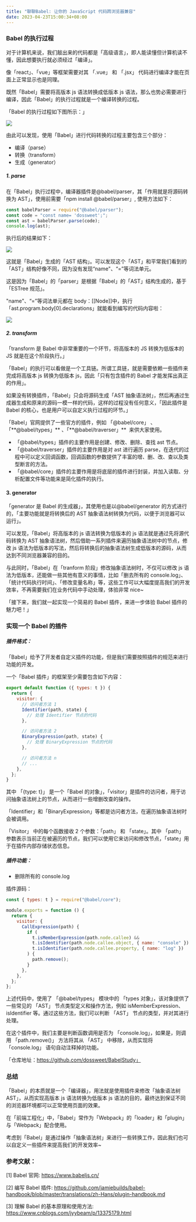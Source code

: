 ```yaml
---
title: "聊聊Babel: 让你的 JavaScript 代码跨浏览器兼容"
date: 2023-04-23T15:00:34+08:00
---
```


### Babel 的执行过程

对于计算机来说，我们敲出来的代码都是「高级语言」，即人能读懂但计算机读不懂，因此想要执行就必须经过「编译」。

像「react」、「vue」等框架需要对其 「.vue」 和 「.jsx」 代码进行编译才能在页面上正常显示也是同理。

既然「Babel」需要将高版本 js 语法转换成低版本 js 语法，那么也势必需要进行编译，因此「Babel」的执行过程就是一个编译转换的过程。

「Babel 的执行过程如下图所示：」

<img src="/imgs/26/39.png" />

由此可以发现，使用「Babel」进行代码转换的过程主要包含三个部分：

- 编译（parse）
- 转换（transform）
- 生成（generator）

##### 1\. parse

在「Babel」执行过程中，编译器插件是@babel/parser，其「作用就是将源码转换为 AST」，使用前需要「npm install @babel/parser」, 使用方法如下：

```js
const babelParser = require("@babel/parser");
const code = "const name= 'dossweet';";
const ast = babelParser.parse(code);
console.log(ast);
```

执行后的结果如下：

<img src="/imgs/26/40.png" />

这就是「Babel」生成的「AST 结构」。可以发现这个「AST」和平常我们看到的「AST」结构好像不同，因为没有发现“name"、“=”等词法单元。

这是因为「Babel」的「parser」是根据「Babel」的「AST」结构生成的，基于「ESTree 规范」。

"name"、“=”等词法单元都在 body：\[\[Node\]\]中，执行「ast.program.body\[0\].declarations」就能看到编写的代码内容啦：

<img src="/imgs/26/41.png" />

##### 2\. transform

「transform 是 Babel 中非常重要的一个环节，将高版本的 JS 转换为低版本的 JS 就是在这个阶段执行。」

「Babel」的执行可以看做是一个工具链。所谓工具链，就是需要依赖一些插件来完成将高版本 js 转换为低版本 js，因此「只有包含插件的 Babel 才能发挥出真正的作用」。

如果没有转换插件，「Babel」只会将源码生成「AST 抽象语法树」，然后再通过生成器生成和原来的源码一模一样的代码，这样的过程没有任何意义，「因此插件是 Babel 的核心，也是用户可以自定义执行过程的环节。」

「Babel」官网提供了一些官方的插件，例如 「@babel/core」 、「\*\*@babel/types」\*\* 、「\*\*@babel/traverser」\*\*  来供大家使用。

- 「@babel/types」插件的主要作用是创建、修改、删除、查找 ast 节点。
- 「@babel/traverser」插件的主要作用是对 ast 进行遍历 parse，在迭代的过程中可以定义回调函数，回调函数的参数提供了丰富的增、删、改、查以及类型断言的方法。
- 「@babel/core」插件的主要作用是将底层的插件进行封装，并加入读取、分析配置文件等功能来是简化插件的执行。

#### 3\. generator

「generator 是 Babel 的生成器」，其使用也是以@babel/generator 的方式进行的，「主要功能就是将转换后的 AST 抽象语法树转换为代码，以便于浏览器可以运行」。

可以发现，「Babel」将高版本的 js 语法转换为低版本的 js 语法就是通过先将源代码转换为 AST 抽象语法树，然后借助一系列插件来遍历抽象语法树中的节点，修改 js 语法为低版本的写法，然后将转换后的抽象语法树生成低版本的源码，从而达到不同浏览器兼容的目的。

与此同时，「Babel」在「tranform 阶段」修改抽象语法树时，不仅可以修改 js 语法为低版本，还能做一些其他有意义的事情，比如「删去所有的 console.log」、「统计代码执行时间」、「修改变量名称」等，这些工作可以大幅度提高我们的开发效率，不再需要我们在业务代码中手动处理，体验非常 nice~

「接下来，我们就一起实现一个简易的 Babel 插件，来进一步体验 Babel 插件的魅力吧！」

### 实现一个 Babel 的插件

##### 插件格式：

「Babel」给予了开发者自定义插件的功能，但是我们需要按照插件的规范来进行功能的开发。

一个「Babel 插件」的框架至少需要包含如下内容：

```js
export default function ({ types: t }) {
  return {
    visitor: {
      // 访问者方法 1
      Identifier(path, state) {
        // 处理 Identifier 节点的代码
      },

      // 访问者方法 2
      BinaryExpression(path, state) {
        // 处理 BinaryExpression 节点的代码
      },

      // 访问者方法 n
      // ...
    },
  };
}
```

其中 「{type: t}」 是一个「Babel 的对象」，「visitor」是插件的访问者，用于访问抽象语法树上的节点，从而进行一些增删改查的操作。

「Identifier」和「BinaryExpression」等都是访问者方法，在遍历抽象语法树时会被调用。

「Visitor」 中的每个函数接收 2 个参数：「path」 和 「state」。其中 「path」 参数表示当前正在被遍历的节点，我们可以使用它来访问和修改节点，「state」用于在插件内部存储状态信息。

##### 插件功能：

- 删除所有的 console.log

插件源码：

```js
const { types: t } = require("@babel/core");

module.exports = function () {
  return {
    visitor: {
      CallExpression(path) {
        if (
          t.isMemberExpression(path.node.callee) &&
          t.isIdentifier(path.node.callee.object, { name: "console" }) &&
          t.isIdentifier(path.node.callee.property, { name: "log" })
        ) {
          path.remove();
        }
      },
    },
  };
};
```

上述代码中，使用了 「@babel/types」 模块中的 「types 对象」，该对象提供了一些常见的 「AST」 节点类型定义和操作方法，例如 isMemberExpression、isIdentifier 等。通过这些方法，我们可以判断 「AST」 节点的类型，并对其进行处理。

在这个插件中，我们主要是判断函数调用是否为 「console.log」，如果是，则调用 「path.remove()」 方法将其从 「AST」 中移除，从而实现将 「console.log」 语句自动注释掉的功能。

「仓库地址：https://github.com/dossweet/BabelStudy」

### 总结

「Babel」的本质就是一个「编译器」，用法就是使用插件来修改「抽象语法树 AST」，从而实现高版本 js 语法转换为低版本 js 语法的目的，最终达到保证不同的浏览器环境都可以正常使用页面的效果。

在「前端工程化」中，「Babel」常作为「Webpack」的「loader」和「plugin」与「Webpack」配合使用。

考虑到「Babel」是通过操作「抽象语法树」来进行一些转换工作，因此我们也可以自定义一些插件来提高我们的开发效率~

### 参考文献：

\[1\] Babel 官网: https://www.babeljs.cn/

\[2\] 编写 Babel 插件: https://github.com/jamiebuilds/babel-handbook/blob/master/translations/zh-Hans/plugin-handbook.md

\[3\] 理解 Babel 的基本原理和使用方法: https://www.cnblogs.com/jyybeam/p/13375179.html

